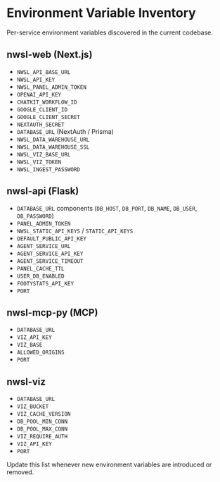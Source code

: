 # Environment Variable Inventory

Per-service environment variables discovered in the current codebase.

## nwsl-web (Next.js)
- `NWSL_API_BASE_URL`
- `NWSL_API_KEY`
- `NWSL_PANEL_ADMIN_TOKEN`
- `OPENAI_API_KEY`
- `CHATKIT_WORKFLOW_ID`
- `GOOGLE_CLIENT_ID`
- `GOOGLE_CLIENT_SECRET`
- `NEXTAUTH_SECRET`
- `DATABASE_URL` (NextAuth / Prisma)
- `NWSL_DATA_WAREHOUSE_URL`
- `NWSL_DATA_WAREHOUSE_SSL`
- `NWSL_VIZ_BASE_URL`
- `NWSL_VIZ_TOKEN`
- `NWSL_INGEST_PASSWORD`

## nwsl-api (Flask)
- `DATABASE_URL` components (`DB_HOST`, `DB_PORT`, `DB_NAME`, `DB_USER`, `DB_PASSWORD`)
- `PANEL_ADMIN_TOKEN`
- `NWSL_STATIC_API_KEYS` / `STATIC_API_KEYS`
- `DEFAULT_PUBLIC_API_KEY`
- `AGENT_SERVICE_URL`
- `AGENT_SERVICE_API_KEY`
- `AGENT_SERVICE_TIMEOUT`
- `PANEL_CACHE_TTL`
- `USER_DB_ENABLED`
- `FOOTYSTATS_API_KEY`
- `PORT`

## nwsl-mcp-py (MCP)
- `DATABASE_URL`
- `VIZ_API_KEY`
- `VIZ_BASE`
- `ALLOWED_ORIGINS`
- `PORT`

## nwsl-viz
- `DATABASE_URL`
- `VIZ_BUCKET`
- `VIZ_CACHE_VERSION`
- `DB_POOL_MIN_CONN`
- `DB_POOL_MAX_CONN`
- `VIZ_REQUIRE_AUTH`
- `VIZ_API_KEY`
- `PORT`

Update this list whenever new environment variables are introduced or removed.
